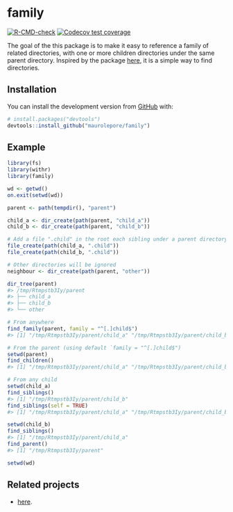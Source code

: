 
<!-- README.md is generated from README.Rmd. Please edit that file -->

# family

<!-- badges: start -->

[![R-CMD-check](https://github.com/maurolepore/family/workflows/R-CMD-check/badge.svg)](https://github.com/maurolepore/family/actions)
[![Codecov test
coverage](https://codecov.io/gh/maurolepore/family/branch/master/graph/badge.svg)](https://codecov.io/gh/maurolepore/family?branch=master)
<!-- badges: end -->

The goal of the this package is to make it easy to reference a family of
related directories, with one or more children directories under the
same parent directory. Inspired by the package
[here](https://github.com/r-lib/here), it is a simple way to find
directories.

## Installation

You can install the development version from
[GitHub](https://github.com/) with:

``` r
# install.packages("devtools")
devtools::install_github("maurolepore/family")
```

## Example

``` r
library(fs)
library(withr)
library(family)

wd <- getwd()
on.exit(setwd(wd))

parent <- path(tempdir(), "parent")

child_a <- dir_create(path(parent, "child_a"))
child_b <- dir_create(path(parent, "child_b"))

# Add a file ".child" in the root each sibling under a parent directory
file_create(path(child_a, ".child"))
file_create(path(child_b, ".child"))

# Other directories will be ignored
neighbour <- dir_create(path(parent, "other"))

dir_tree(parent)
#> /tmp/Rtmpstb3Iy/parent
#> ├── child_a
#> ├── child_b
#> └── other

# From anywhere
find_family(parent, family = "^[.]child$")
#> [1] "/tmp/Rtmpstb3Iy/parent/child_a" "/tmp/Rtmpstb3Iy/parent/child_b"

# From the parent (using default `family = "^[.]child$")
setwd(parent)
find_children()
#> [1] "/tmp/Rtmpstb3Iy/parent/child_a" "/tmp/Rtmpstb3Iy/parent/child_b"

# From any child
setwd(child_a)
find_siblings()
#> [1] "/tmp/Rtmpstb3Iy/parent/child_b"
find_siblings(self = TRUE)
#> [1] "/tmp/Rtmpstb3Iy/parent/child_a" "/tmp/Rtmpstb3Iy/parent/child_b"

setwd(child_b)
find_siblings()
#> [1] "/tmp/Rtmpstb3Iy/parent/child_a"
find_parent()
#> [1] "/tmp/Rtmpstb3Iy/parent"

setwd(wd)
```

## Related projects

-   [here](https://github.com/r-lib/here).
